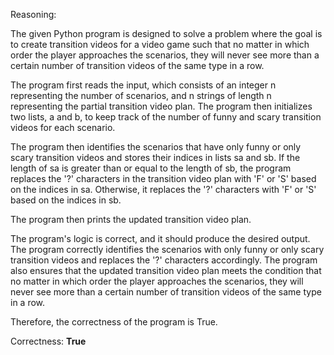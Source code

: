 Reasoning:

The given Python program is designed to solve a problem where the goal is to create transition videos for a video game such that no matter in which order the player approaches the scenarios, they will never see more than a certain number of transition videos of the same type in a row.

The program first reads the input, which consists of an integer n representing the number of scenarios, and n strings of length n representing the partial transition video plan. The program then initializes two lists, a and b, to keep track of the number of funny and scary transition videos for each scenario.

The program then identifies the scenarios that have only funny or only scary transition videos and stores their indices in lists sa and sb. If the length of sa is greater than or equal to the length of sb, the program replaces the '?' characters in the transition video plan with 'F' or 'S' based on the indices in sa. Otherwise, it replaces the '?' characters with 'F' or 'S' based on the indices in sb.

The program then prints the updated transition video plan.

The program's logic is correct, and it should produce the desired output. The program correctly identifies the scenarios with only funny or only scary transition videos and replaces the '?' characters accordingly. The program also ensures that the updated transition video plan meets the condition that no matter in which order the player approaches the scenarios, they will never see more than a certain number of transition videos of the same type in a row.

Therefore, the correctness of the program is True.

Correctness: **True**